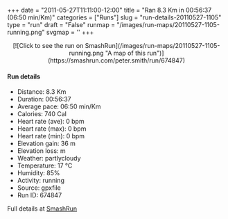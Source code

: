 +++
date = "2011-05-27T11:11:00-12:00"
title = "Ran 8.3 Km in 00:56:37 (06:50 min/Km)"
categories = ["Runs"]
slug = "run-details-20110527-1105"
type = "run"
draft = "False"
runmap = "/images/run-maps/20110527-1105-running.png"
svgmap = '<polyline points="54 0, 54 2, 59 7, 65 19, 63 21, 58 24, 55 30, 56 38, 54 43, 49 60, 44 71, 37 75, 35 76, 30 78, 34 80, 35 84, 32 91, 34 94, 32 97, 28 100, 24 99, 24 95, 27 90, 27 83, 29 80, 33 81, 34 84, 33 88, 33 94, 28 100, 23 98, 31 80, 33 80, 34 82, 32 98, 28 100, 26 100, 24 98, 23 95, 28 88, 29 78, 44 71, 45 64, 49 58, 50 54, 56 38, 58 37, 65 42, 70 40, 72 39, 75 35, 77 28, 76 25, 64 17, 60 12, 60 11, 58 5">'
+++



<!--more-->

<center>
[![Click to see the run on SmashRun](/images/run-maps/20110527-1105-running.png "A map of this run")](https://smashrun.com/peter.smith/run/674847)
</center>

#### Run details

* Distance: 8.3 Km
* Duration: 00:56:37
* Average pace: 06:50 min/Km
* Calories: 740 Cal
* Heart rate (ave): 0 bpm
* Heart rate (max): 0 bpm
* Heart rate (min): 0 bpm
* Elevation gain: 36 m
* Elevation loss:  m
* Weather: partlycloudy
* Temperature: 17 &deg;C
* Humidity: 85%
* Activity: running
* Source: gpxfile
* Run ID: 674847

Full details at [SmashRun](https://smashrun.com/peter.smith/run/674847)